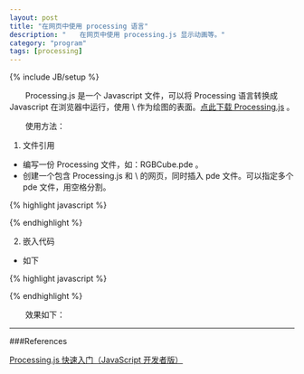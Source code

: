 ```yaml
---
layout: post
title: "在网页中使用 processing 语言"
description: "　　在网页中使用 processing.js 显示动画等。"
category: "program"
tags: [processing]
---
```

{% include JB/setup %}

　　Processing.js 是一个 Javascript 文件，可以将 Processing 语言转换成 Javascript 在浏览器中运行，使用 \ 作为绘图的表面。[点此下载 Processing.js](http://processingjs.org/download/) 。

　　使用方法：

1. 文件引用

* 编写一份 Processing 文件，如：RGBCube.pde 。  
* 创建一个包含 Processing.js 和 \ 的网页，同时插入 pde 文件。可以指定多个 pde 文件，用空格分割。

{% highlight javascript %}
<script src="processing.js"></script>
<canavs data-processing-sources="RGBCube.pde"></canvas>
{% endhighlight %}

2. 嵌入代码

* 如下

{% highlight javascript %}
<script src="processing.js"></script>
<script type ="text/processing" data-processing-target="mycanvas">

/**
 * RGB Cube.
 *
 * The three primary colors of the additive color model are red, green, and blue.
 * This RGB color cube displays smooth transitions between these colors.
 */

float xmag, ymag = 0;
float newXmag, newYmag = 0;

void setup()
{
    size(640, 360, P3D);
    noStroke();
    colorMode(RGB, 1);
}

void draw()
{
    background(0.5);

    pushMatrix();
    translate(width / 2, height / 2, -30);

    newXmag = mouseX / float(width) * TWO_PI;
    newYmag = mouseY / float(height) * TWO_PI;

    float diff = xmag - newXmag;
    if (abs(diff) >  0.01)
    {
        xmag -= diff / 4.0;
    }

    diff = ymag - newYmag;
    if (abs(diff) >  0.01)
    {
        ymag -= diff / 4.0;
    }

    rotateX(-ymag);
    rotateY(-xmag);

    scale(90);
    beginShape(QUADS);

    fill(0, 1, 1);
    vertex(-1,  1,  1);
    fill(1, 1, 1);
    vertex( 1,  1,  1);
    fill(1, 0, 1);
    vertex( 1, -1,  1);
    fill(0, 0, 1);
    vertex(-1, -1,  1);

    fill(1, 1, 1);
    vertex( 1,  1,  1);
    fill(1, 1, 0);
    vertex( 1,  1, -1);
    fill(1, 0, 0);
    vertex( 1, -1, -1);
    fill(1, 0, 1);
    vertex( 1, -1,  1);

    fill(1, 1, 0);
    vertex( 1,  1, -1);
    fill(0, 1, 0);
    vertex(-1,  1, -1);
    fill(0, 0, 0);
    vertex(-1, -1, -1);
    fill(1, 0, 0);
    vertex( 1, -1, -1);

    fill(0, 1, 0);
    vertex(-1,  1, -1);
    fill(0, 1, 1);
    vertex(-1,  1,  1);
    fill(0, 0, 1);
    vertex(-1, -1,  1);
    fill(0, 0, 0);
    vertex(-1, -1, -1);

    fill(0, 1, 0);
    vertex(-1,  1, -1);
    fill(1, 1, 0);
    vertex( 1,  1, -1);
    fill(1, 1, 1);
    vertex( 1,  1,  1);
    fill(0, 1, 1);
    vertex(-1,  1,  1);

    fill(0, 0, 0);
    vertex(-1, -1, -1);
    fill(1, 0, 0);
    vertex( 1, -1, -1);
    fill(1, 0, 1);
    vertex( 1, -1,  1);
    fill(0, 0, 1);
    vertex(-1, -1,  1);

    endShape();

    popMatrix();
}

</script>
<canvas id="mycanvas"></canvas>
{% endhighlight %}


　　效果如下：

<script type ="text/processing" data-processing-target="mycanvas">

/**
 * RGB Cube.
 *
 * The three primary colors of the additive color model are red, green, and blue.
 * This RGB color cube displays smooth transitions between these colors.
 */

float xmag, ymag = 0;
float newXmag, newYmag = 0;

void setup()
{
    size(640, 360, P3D);
    noStroke();
    colorMode(RGB, 1);
}

void draw()
{
    background(0.5);

    pushMatrix();
    translate(width / 2, height / 2, -30);

    newXmag = mouseX / float(width) * TWO_PI;
    newYmag = mouseY / float(height) * TWO_PI;

    float diff = xmag - newXmag;
    if (abs(diff) >  0.01)
    {
        xmag -= diff / 4.0;
    }

    diff = ymag - newYmag;
    if (abs(diff) >  0.01)
    {
        ymag -= diff / 4.0;
    }

    rotateX(-ymag);
    rotateY(-xmag);

    scale(90);
    beginShape(QUADS);

    fill(0, 1, 1);
    vertex(-1,  1,  1);
    fill(1, 1, 1);
    vertex( 1,  1,  1);
    fill(1, 0, 1);
    vertex( 1, -1,  1);
    fill(0, 0, 1);
    vertex(-1, -1,  1);

    fill(1, 1, 1);
    vertex( 1,  1,  1);
    fill(1, 1, 0);
    vertex( 1,  1, -1);
    fill(1, 0, 0);
    vertex( 1, -1, -1);
    fill(1, 0, 1);
    vertex( 1, -1,  1);

    fill(1, 1, 0);
    vertex( 1,  1, -1);
    fill(0, 1, 0);
    vertex(-1,  1, -1);
    fill(0, 0, 0);
    vertex(-1, -1, -1);
    fill(1, 0, 0);
    vertex( 1, -1, -1);

    fill(0, 1, 0);
    vertex(-1,  1, -1);
    fill(0, 1, 1);
    vertex(-1,  1,  1);
    fill(0, 0, 1);
    vertex(-1, -1,  1);
    fill(0, 0, 0);
    vertex(-1, -1, -1);

    fill(0, 1, 0);
    vertex(-1,  1, -1);
    fill(1, 1, 0);
    vertex( 1,  1, -1);
    fill(1, 1, 1);
    vertex( 1,  1,  1);
    fill(0, 1, 1);
    vertex(-1,  1,  1);

    fill(0, 0, 0);
    vertex(-1, -1, -1);
    fill(1, 0, 0);
    vertex( 1, -1, -1);
    fill(1, 0, 1);
    vertex( 1, -1,  1);
    fill(0, 0, 1);
    vertex(-1, -1,  1);

    endShape();

    popMatrix();
}

</script>
<canvas id="mycanvas"></canvas>


-------------------------------------------

###References

[Processing.js 快速入门（JavaScript 开发者版）](http://chengyichao.info/processing-js-quickstart/)  
